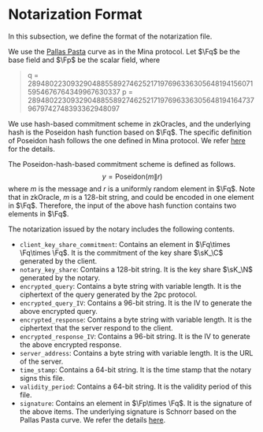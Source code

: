 # Notarization Format
In this subsection, we define the format of the notarization file.

We use the [Pallas Pasta](https://o1-labs.github.io/proof-systems/specs/pasta.html) curve as in the Mina protocol. Let $\Fq$ be the base field and $\Fp$ be the scalar field, where

> q = 28948022309329048855892746252171976963363056481941560715954676764349967630337
> p = 28948022309329048855892746252171976963363056481941647379679742748393362948097

We use hash-based commitment scheme in zkOracles, and the underlying hash is the Poseidon hash function based on $\Fq$. The specific definition of Poseidon hash follows the one defined in Mina protocol. We refer [here](https://o1-labs.github.io/proof-systems/specs/poseidon.html) for the details.

The Poseidon-hash-based commitment scheme is defined as follows.
$$y = \textsf{Poseidon}(m\|r)$$
where $m$ is the message and $r$ is a uniformly random element in $\Fq$. Note that in zkOracle, $m$ is a $128$-bit string, and could be encoded in one element in $\Fq$. Therefore, the input of the above hash function contains two elements in $\Fq$.


The notarization issued by the notary includes the following contents.

- `client_key_share_commitment`: Contains an element in $\Fq\times \Fq\times \Fq$. It is the commitment of the key share $\sK_\C$ generated by the client.
- `notary_key_share`: Contains a $128$-bit string. It is the key share $\sK_\N$ generated by the notary.
- `encrypted_query`: Contains a byte string with variable length. It is the ciphertext of the query generated by the 2pc protocol.
- `encrypted_query_IV`: Contains a $96$-bit string. It is the IV to generate the above encrypted query.
- `encrypted_response`: Contains a byte string with variable length. It is the ciphertext that the server respond to the client.
- `encrypted_response_IV`: Contains a $96$-bit string. It is the IV to generate the above encrypted response.
- `server_address`: Contains a byte string with variable length. It is the URL of the server.
- `time_stamp`: Contains a $64$-bit string. It is the time stamp that the notary signs this file.
- `validity_period`: Contains a $64$-bit string. It is the validity period of this file.
- `signature`: Contains an element in $\Fp\times \Fq$. It is the signature of the above items. The underlying signature is Schnorr based on the Pallas Pasta curve. We refer the details [here](https://github.com/MinaProtocol/mina/blob/develop/docs/specs/signatures/description.md).
